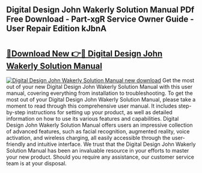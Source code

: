 ## Digital Design John Wakerly Solution Manual PDf Free Download - Part-xgR Service Owner Guide - User Repair Edition kJbnA

# <h2><a href="http://bc50001.oget.top/?id=Digital+Design+John+Wakerly+Solution+Manual">🔗Download New 👉🔴 Digital Design John Wakerly Solution Manual</a></h2>

[![Digital Design John Wakerly Solution Manual new download](https://i.imgur.com/5g1atiW.png)](http://bc50001.oget.top/?id=Digital+Design+John+Wakerly+Solution+Manual)
Get the most out of your new Digital Design John Wakerly Solution Manual with this user manual, covering everything from installation to troubleshooting. To get the most out of your Digital Design John Wakerly Solution Manual, please take a moment to read through this comprehensive user manual. It includes step-by-step instructions for setting up your product, as well as detailed information on how to use its various features and capabilities. Digital Design John Wakerly Solution Manual offers users an impressive collection of advanced features, such as facial recognition, augmented reality, voice activation, and wireless charging, all easily accessible through the user-friendly and intuitive interface. We trust that the Digital Design John Wakerly Solution Manual has been an invaluable resource in your efforts to master your new product. Should you require any assistance, our customer service team is at your disposal.
